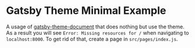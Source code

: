 # Gatsby Theme Minimal Example

A usage of
[gatsby-theme-document](https://github.com/ChristopherBiscardi/gatsby-theme-document)
that does nothing but use the theme. As a result you will see `Error: Missing resources for /` when navigating to `localhost:8000`. To get
rid of that, create a page in `src/pages/index.js`.
